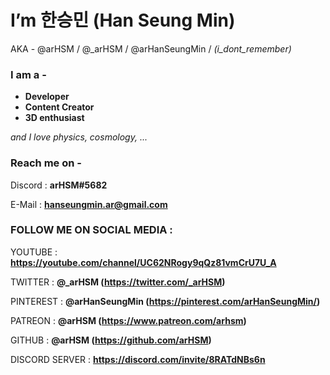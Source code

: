 # I’m 한승민 (Han Seung Min) 

AKA - @arHSM / @_arHSM / @arHanSeungMin / *(i_dont_remember)*

### I am a -

- **Developer**
- **Content Creator**
- **3D enthusiast**

*and I love physics, cosmology, ...*

### Reach me on -

Discord : **arHSM#5682**

E-Mail : **hanseungmin.ar@gmail.com**

### FOLLOW ME ON SOCIAL MEDIA :

YOUTUBE : **https://youtube.com/channel/UC62NRogy9qQz81vmCrU7U_A**

TWITTER : **@_arHSM (https://twitter.com/_arHSM)**

PINTEREST : **@arHanSeungMin (https://pinterest.com/arHanSeungMin/)**

PATREON : **@arHSM (https://www.patreon.com/arhsm)**

GITHUB : **@arHSM (https://github.com/arHSM)**

DISCORD SERVER : **https://discord.com/invite/8RATdNBs6n**

<!---
arHSM/arHSM is a ✨ special ✨ repository because its `README.md` (this file) appears on your GitHub profile.
You can click the Preview link to take a look at your changes.
--->

